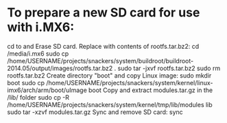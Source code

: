 To prepare a new SD card for use with i.MX6:
=====================================================
cd to and Erase SD card. Replace with contents of rootfs.tar.bz2:
	cd /media/i.mx6
	sudo cp /home/USERNAME/projects/snackers/system/buildroot/buildroot-2014.05/output/images/rootfs.tar.bz2 .
	sudo tar -jxvf rootfs.tar.bz2
	sudo rm rootfs.tar.bz2
Create directory "boot" and copy Linux image:
	sudo mkdir boot
	sudo cp /home/USERNAME/projects/snackers/system/kernel/linux-imx6/arch/arm/boot/uImage boot
Copy and extract modules.tar.gz in the /lib/ folder
	sudo cp -R /home/USERNAME/projects/snackers/system/kernel/tmp/lib/modules lib
	sudo tar -xzvf modules.tar.gz
Sync and remove SD card:
	sync